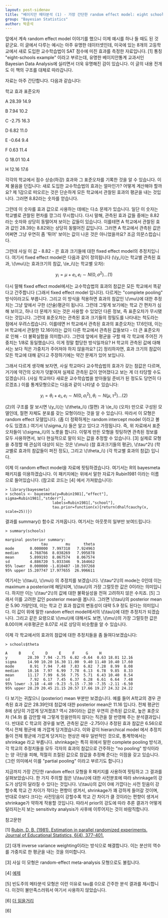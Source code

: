 ```yaml
---
layout: post-sidenav
title: "베이지안 메타분석 (1) - 가장 간단한 random effect model: eight schools example"
group: "Bayesian Statistics"
author: 박준석
---
```


앞에서 계속 random effect model 이야기를 했으니 이제 예시를 하나 들 때도 된 것 같군요. 이 글에서 다루는 예시는 아주 유명한 데이터셋인데, 미국에 있는 8개의 고등학교에서 새로 도입한 교수학습법이 SAT 점수에 미친 효과를 측정한 자료입니다. [1] 통칭 "eight-schools example" 이라고 부르는데, 유명한 베이지안통계 교과서인 Bayesian Data Analysis에 실리면서 더욱 유명해진 감이 있습니다. 이 글의 내용 전개도 이 책의 구조를 대체로 따라갑니다.

자료는 아주 간단합니다. 다음과 같습니다:

학교 효과 표준오차

A  28.39   14.9

B   7.94   10.2

C  -2.75   16.3

D   6.82   11.0

E  -0.64    9.4

F   0.63   11.4

G  18.01   10.4

H  12.16   17.6

각각의 학교에서 점수 상승(하강) 효과와 그 표준오차를 기록한 것을 알 수 있습니다. 이제 물음을 던집니다: 새로 도입한 교수학습법의 효과는 얼마인가? 어떻게 계산해야 할까요? 제 1감으로 떠오르는 것은 단순하게 모든 학교에서 관찰된 효과의 평균을 내는 것입니다. 그러면 8.82라는 숫자를 얻습니다. 

그런데 이 숫자를 효과 값으로 사용하는 데에는 다소 문제가 있습니다. 일단 이 숫자는 학교별로 관찰된 편차를 깡그리 무시합니다. 다시 말해, 관측된 효과 값들 중에는 8.82라는 숫자와 상당히 동떨어져 보이는 값들이 있습니다. 이를테면 A 학교에서 관찰된 효과 값인 28.39는 8.82와는 상당히 동떨어진 값입니다. 그러면 A 학교에서 관측된 값은 어쩌면 그냥 우연히 좀 '튀어' 보이는 값이 나온 것은 아니었을까요? 조금 의문스럽습니다.

그런데 사실 이 값 - 8.82 - 은 효과 크기들에 대한 fixed effect model의 추정치입니다. 여기서 fixed effect model은 다음과 같이 정의됩니다 (\\(y_i\\)는 학교별 관측된 효과, \\(\mu\\)는 효과크기의 참값, \\(e_i\\)는 학교별 오차):

$$y_i = \mu + e_i, e_i \sim N(0, \sigma^2) ... (1)$$

다시 말해 fixed effect model에서는 교수학습법의 효과의 참값은 모든 학교에서 똑같다고 간주합니다 (그래서 fixed effect model 입니다). 다르게는 "complete pooling" 방식이라고도 부릅니다. 그리고 이 방식을 적용하면 효과의 참값인 \\(\mu\\)에 대한 추정치는 그냥 앞에서 구한 (산술)평균이 됩니다. 그런데 그렇게 보기에는 학교 간 편차가 심해 보이고, 하나 더 문제가 되는 것은 사용할 수 있었던 다른 정보, 즉 표준오차가 무시됐다는 것입니다. 그런데 표준오차는 관측된 효과 크기들의 정밀도를 나타내는 척도라는 점에서 우려스럽습니다. 이를테면 H 학교에서 관측된 효과의 표준오차는 17.6인데, 이는 H 학교에서 관찰한 12.16이라는 값이 다른 학교에서 관측된 값들보다 - 더 큰 표준오차로 인해 - 더 불확실함을 의미합니다. 그런데 앞에서 평균을 구할 때 각 학교에 주어진 가중치는 1/8로 동일했습니다. 이게 정말 합당한 방식일까요? H 학교의 관측된 값에 대해서는 보다 적은 가중치가 주어져야 하지 않을까요? [2] 정리하자면, 효과 크기의 참값이 모든 학교에 대해 같다고 주장하기에는 약간 문제가 있어 보입니다.

그래서 다르게 생각해 보자면, 사실 학교마다 교수학습법의 효과가 갖는 참값은 다르며, 거기에 약간의 오차가 덧붙여져 실제로 관측된 값이 얻어졌다고 보는 게 더 타당할 수도 있겠습니다. (사실 학교마다 새로운 교수학습법을 받아들일 준비가 된 정도도 당연히 다르겠죠.) 이를 통계모형으로는 다음과 같이 나타낼 수 있습니다:

$$y_i = \theta_i + e_i, e_i \sim N(0, \sigma_i^2), \theta_i \sim N(\mu, \tau^2) ... (2)$$

(2)의 구조를 잘 보시면 \\(y_i\\)는 \\(\theta_i\\) (절편) 과 \\(e_i\\) (오차) 만으로 구성된 모델인데, 절편 자체도 분포를 갖는 모형이라는 것을 알 수 있습니다. 따라서 이 모형은 random effect 모델입니다. (좀 더 정확하게는 random intercept model 이라고 볼 수도 있겠죠.) 여기서 \\(\sigma_i\\) 들은 알고 있다고 가정됩니다. 즉, 위 자료에서 표준오차들이 \\(\sigma_i\\)의 노릇을 합니다. 이렇게 만든 모형을 핏팅하면 관측된 정보를 모두 사용하면서, 보다 현실적으로 말이 되는 값을 추정할 수 있습니다. [3] 실제로 모형을 추정할 때 관심의 대상이 되는 것은 \\(\mu\\) (참 효과크기들의 평균), \\(\tau^2\\) (학교별로 효과의 참값들이 퍼진 정도), 그리고 \\(\theta_i\\) (각 학교별 효과의 참값) 입니다.

이제 이 random effect model을 자료에 핏팅하겠습니다. 여기서는 R의 bayesmeta 패키지를 이용하겠습니다. 이 패키지에는 위에서 말한 자료가 Rubin1981 이라는 이름으로 들어있습니다. (참고로 코드는 [4] 에서 가져왔습니다):
```{r}
> library(bayesmeta)
> schools <- bayesmeta(y=Rubin1981[,"effect"], sigma=Rubin1981[,"stderr"],
                     labels=Rubin1981[,"school"],
                     tau.prior=function(x){return(dhalfcauchy(x, scale=25))})
```
결과를 summary() 함수로 가져옵니다. 여기서는 아웃풋의 일부만 보여드립니다:
```{r}
> summary(schools)

marginal posterior summary:
                tau        mu      theta
mode       0.000000  7.997318   7.924963
median     4.768766  8.038269   7.995878
mean       5.899193  8.067574   8.067574
sd         4.886720  5.033346   9.164662
95% lower  0.000000 -1.810487 -10.597268
95% upper 15.207747 17.977655  26.996611
```
여기서는 \\(\tau\\), \\(\mu\\) 의 추정치를 보겠습니다. \\(\tau^2\\)의 mode는 0인데 이는 maximum a posteriori에 해당되며, \\(\tau\\)의 가장 그럴듯한 값은 0이라는 의미입니다. 하지만 이는 \\(\tau^2\\)의 값에 대한 불확실성을 전혀 고려하지 않은 수치죠. [5] 그래서 이를 고려한 값인 posterior mean을 봅니다. 그러면 \\(\tau\\)의 posterior mean은 5.90 가량인데, 이는 학교 간 효과 참값의 변동성이 대략 5.9 정도 된다는 의미입니다. 이 값이 위에 말한 random effect model에서의 \\(\tau\\)에 대한 추정치가 되겠습니다. 그리고 같은 요령으로 \\(\mu\\)에 대해서도 보면, \\(\mu\\)의 가장 그럴듯한 값은 8.00이며 사후평균은 8.07로 서로 상당히 비슷함을 알 수 있습니다.

이제 각 학교에서의 효과의 참값에 대한 추정치들을 좀 들여다보겠습니다:
```{r}
> schools$theta

A     B     C     D     E     F     G     H
y         28.39  7.94 -2.75  6.82 -0.64  0.63 18.01 12.16
sigma     14.90 10.20 16.30 11.00  9.40 11.40 10.40 17.60
mode       8.91  7.94  7.48  7.83  6.82  7.28  8.99  8.08
median    10.16  7.97  6.99  7.78  6.13  6.78  9.85  8.33
mean      11.17  7.99  6.56  7.75  5.71  6.43 10.40  8.54
sd         7.92  6.17  7.45  6.37  6.28  6.61  6.64  7.48
95% lower -3.18 -4.40 -9.23 -5.15 -7.30 -7.35 -2.11 -6.50
95% upper 28.29 20.45 21.15 20.57 17.66 19.27 24.32 24.22
```
다 보기는 귀찮으니 (posterior) mean 부분만 보겠습니다. 예를 들어 A학교의 경우 관측된 효과 값은 28.39인데 참값에 대한 posterior mean은 11.16 입니다. 전체 평균인 8에 상당히 가깝게 당겨졌죠? 역시 28이라는 값은 우연히 관측된 값으로, 높은 표준오차 (14.9) 를 감안할 때 그렇게 믿을만하지 않다는 직관을 잘 반영해 주는 분석결과입니다. 반대로 C 학교의 경우를 보면, 관측된 값은 -2.75이나 추정된 효과 참값은 6.56으로 역시 전체 평균에 꽤 가깝게 당겨졌습니다. 이와 같이 hierarchical model 에서 추정치들이 전체 평균에 가깝게 당겨지는 현상은 매우 일반적인 것으로, 통계학에서는 shrinkage 라고 부릅니다. shrinkage는 특히 위에서 말한 complete pooling 방식과, 각 학교의 추정치들을 모두 각자의 효과의 참값으로 간주하는 "no pooling" 방식이라는 양 극단을 피해, 적절히 조절된 값으로 참값을 추정해 준다는 이점을 갖고 있습니다. (그런 의미에서 이를 "partial pooling" 이라고 부르기도 합니다.)

지금까지 가장 간단한 random effect 모형을 R 패키지를 사용하여 핏팅하고 그 결과를 살펴보았습니다. 한 가지 주의할 점은 \\(\tau\\)에 대한 사전분포에 따라 shrinkage의 강도가 상당히 달라질 수 있다는 것입니다. \\(\tau\\)의 값이 0에 가깝다는 사전 믿음이 강할수록 학교 간 차이가 적다는 편향이 생겨서, shrinkage가 꽤 강하게 들어갈 것이며, 반대로 0보다 크다는 사전믿음이 강할수록 학교 간 차이가 클 것이라는 편향이 생겨서 shrinkage가 약하게 작용할 것입니다. 따라서 prior의 강도에 따라 추론 결과가 어떻게 달라지는지 보는 sensitivity analysis가 사후에 이루어지는 것이 바람직합니다.

참고문헌

[1] <a href="https://journals.sagepub.com/doi/abs/10.3102/10769986006004377">Rubin, D. B. (1981). Estimation in parallel randomized experiments. Journal of Educational Statistics, 6(4), 377-401.</a>

[2] 대개 inverse variance weighting이라는 방식으로 해결합니다. 이는 분산의 역수를 가중치로 한 평균을 내는 것을 의미합니다.

[3] 사실 이 모형은 random-effect meta-analysis 모형으로도 불립니다.

[4] <a href="https://rdrr.io/cran/bayesmeta/man/Rubin1981.html">예제</a>

[5] 빈도주의 메타분석 모형은 이런 이유로 tau를 0으로 간주한 분석 결과를 제시합니다. 이것이 불만족스러워서 여기서 사용하지 않았습니다.

[6] <a href="https://statmodeling.stat.columbia.edu/2014/01/21/everything-need-know-bayesian-statistics-learned-eight-schools/?fbclid=IwAR3Nnq8kPI5UoSMhTVQtkgQaerVVo5ypOvhrjT-w_KWn5qnXfNi1wL0qBc4">더 읽을거리</a>

[6] 
